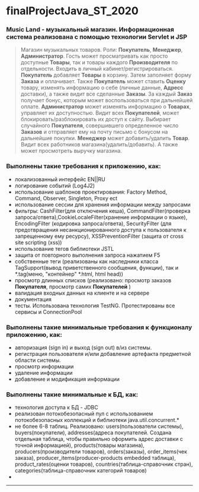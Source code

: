 # finalProjectJava_ST_2020 
### Music Land - музыкальный магазин. Информационная система реализована с помощью технологии Servlet и JSP 
> Магазин музыкальных товаров. Роли: **Покупатель**, **Менеджер**, **Администратор**.
Гость может просматривать как просто доступные **Товары**, так и товары каждого **Производителя** по отдельности. Входить в личный кабинет/регистрироваться. **Покупатель** добавляет **Товары**  в корзину. Затем заполняет форму **Заказа** и оплачивает. Также **Покупатель** может ставить **Оценку** товару, изменять информацию о себе (личные данные, **Адресс** доставки), а также видит все сделанные **Заказы**. За каждый **Заказ** получает бонус, которым может воспользоваться при дальнейшей оплате.
**Администратор** может изменять информацию о **Товарах**, управляет их доступностью. Видит всех **Покупателей**, может блокировать/разблокировать их доступ к сайту. Выбирает случайного **Покупателя**, совершившего определенное число **Заказов** и отправляет ему на почту письмо с бонусом на дальнейшие покупки.
**Менеджер** может добавить/удалить **Товар**. Видит всех работников магазина(удалить/добавить). А также может просмотреть выручку магазина.
### Выполнены такие требования к приложению, как:
* локализованный интерфейс EN||RU
* логирование событий (Log4J2)
* использование шаблонов проектирования: Factory Method, Command, Observer, Singleton, Proxy ect
* использование сессии для хранения информации между запросами
* фильтры: CashFilter(для отключения кеша), CommandFilter(проверка запроса/ответа),CookieLocaleFilter(хранение информации о языке), EncodingFilter (кодировка запроса/ответа), SecurityFilter (для предотвращения несанкционированного доступа к пользователя к запрещенному ему ресурсу), XSSPreventionFilter (защита от cross site scripting (xss)) 
* использование тегов библиотеки JSTL
* защита от повторного выполнения запроса нажатием F5
* собственные теги (реализованы как наследники класса TagSupport(вывод приветственного сообщения, функции), так и *.tag(меню, "контейнер" *.html, html head))
* просмотр длинных списков (реализовано: просмотр заказов **Покупателя**, просмотр самих **Покупателей** )
* валидация входных данных на клиенте и на сервере
* документация
* тесты. Использована технология TestNG. Протестированы все сервисы и ConnectionPool
### Выполнены такие минимальные требования к функционалу приложению, как:
* авторизация (sign in) и выход (sign out) в/из системы.
* регистрация пользователя и/или добавление артефакта предметной области системы.
* просмотр информации
* удаление информации
* добавление и модификация информации
### Выполнены такие минимальные к БД, как:
* технология доступа к БД  - JDBC
* реализован потокобезопасный пул с использованием потокобезопасных коллекций и библиотеки java.util.concurrent.*
* не более 6-8 таблиц. Реализовано: users(пользователи системы), buyers(покупатели), addresses(адреса покупателей. Создана отдельная таблица, чтобы правильно оформить адрес доставки с точной информацией), products(товары магазина), producers(производители товаров), orders(заказы), order_items(чек заказа), producer_items(producer-products embedded таблица), product_rates(оценки товаров), countries(таблица-справочник стран), categories(таблица-справочник категорий товаров)
*
***
